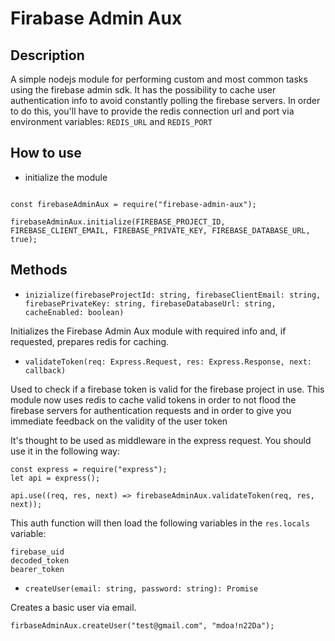 # Firabase Admin Aux

## Description

A simple nodejs module for performing custom and most common tasks using the firebase admin sdk. It has the possibility to cache user authentication
info to avoid constantly polling the firebase servers. In order to do this, you'll have to provide the redis connection url and port via
environment variables: `REDIS_URL` and `REDIS_PORT`


## How to use

<!--```
const express = require("express");

var api = express();

// Don't allow the user past unless the token validation is a success
app.use((req, res, next) => Firebase.validateToken(req, res, next));
```-->

* initialize the module

```

const firebaseAdminAux = require("firebase-admin-aux");

firebaseAdminAux.initialize(FIREBASE_PROJECT_ID, FIREBASE_CLIENT_EMAIL, FIREBASE_PRIVATE_KEY, FIREBASE_DATABASE_URL, true);

```


## Methods

* `inizialize(firebaseProjectId: string, firebaseClientEmail: string, firebasePrivateKey: string, firebaseDatabaseUrl: string, cacheEnabled: boolean)`

Initializes the Firebase Admin Aux module with required info and, if requested, prepares redis for caching.


* `validateToken(req: Express.Request, res: Express.Response, next: callback)`

Used to check if a firebase token is valid for the firebase project in use. This module now uses redis to cache valid tokens in order
to not flood the firebase servers for authentication requests and in order to give you immediate feedback on the validity of the user token

It's thought to be used as middleware in the express request. You should use it in the following way:

```
const express = require("express");
let api = express();

api.use((req, res, next) => firebaseAdminAux.validateToken(req, res, next));

```

This auth function will then load the following variables in the `res.locals` variable:

```
firebase_uid
decoded_token
bearer_token
```


* `createUser(email: string, password: string): Promise`

Creates a basic user via email.

```
firbaseAdminAux.createUser("test@gmail.com", "mdoa!n22Da");
```
